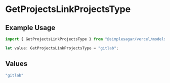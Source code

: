 # GetProjectsLinkProjectsType

## Example Usage

```typescript
import { GetProjectsLinkProjectsType } from "@simplesagar/vercel/models/getprojectsop.js";

let value: GetProjectsLinkProjectsType = "gitlab";
```

## Values

```typescript
"gitlab"
```